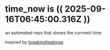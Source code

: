 # time_now is (( 2025-09-16T06:45:00.316Z ))

an automated repo that shows the currnent time

inspired by [breakingheatmap](https://github.com/breakingheatmap/breakingheatmap)
